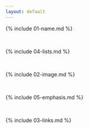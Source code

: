 ```yaml
---
layout: default
---
```


{% include 01-name.md %}

<br>

{% include 04-lists.md %}

<br>

{% include 02-image.md %}

<br>

{% include 05-emphasis.md %}

<br>

{% include 03-links.md %}
